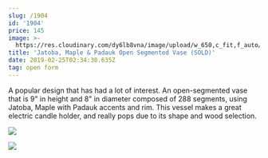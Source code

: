 ```yaml
---
slug: /1904
id: '1904'
price: 145
image: >-
  https://res.cloudinary.com/dy6lb8vna/image/upload/w_650,c_fit,f_auto/v1551062208/GB%20Bowlworks%20Gallery/1904a.jpg
title: 'Jatoba, Maple & Padauk Open Segmented Vase (SOLD)'
date: 2019-02-25T02:34:30.635Z
tag: open form
---
```

A popular design that has had a lot of interest.  An open-segmented vase that is 9" in height and 8" in diameter composed of 288 segments, using Jatoba, Maple with Padauk accents and rim.  This vessel makes a great electric candle holder, and really pops due to its shape and wood selection.

![](https://res.cloudinary.com/dy6lb8vna/image/upload/w_350,c_fit,f_auto/v1/GB%20Bowlworks%20Gallery/IMG_3598.jpg)

![](https://res.cloudinary.com/dy6lb8vna/image/upload/w_350,c_fit,f_auto/v1551062477/GB%20Bowlworks%20Gallery/IMG_3615.jpg)
